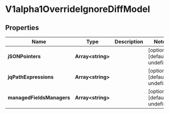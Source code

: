 # V1alpha1OverrideIgnoreDiffModel

## Properties

Name | Type | Description | Notes
------------ | ------------- | ------------- | -------------
**jSONPointers** | **Array&lt;string&gt;** |  | [optional] [default to undefined]
**jqPathExpressions** | **Array&lt;string&gt;** |  | [optional] [default to undefined]
**managedFieldsManagers** | **Array&lt;string&gt;** |  | [optional] [default to undefined]


